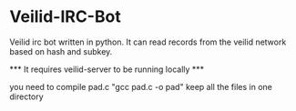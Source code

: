 # Veilid-IRC-Bot
Veilid irc bot written in python. It can read records from the veilid network based on hash and subkey.

*** It requires veilid-server to be running locally ***

you need to compile pad.c "gcc pad.c -o pad"
keep all the files in one directory
